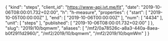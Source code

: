 {
  "kind": "steps",
  "client_id": "https://www-api.jvt.me/fit",
  "date": "2019-10-06T08:00:01.732+02:00",
  "h": "h-measure",
  "properties": {
    "start": [
      "2019-10-05T00:00:00Z"
    ],
    "end": [
      "2019-10-06T00:00:00Z"
    ],
    "num": [
      "4434"
    ],
    "unit": [
      "steps"
    ],
    "published": [
      "2019-10-06T08:00:01.732+02:00"
    ]
  },
  "slug": "2019/10/bqmwm",
  "aliases": [
    "/mf2/0a78526c-a8a3-440a-8aea-b0f2911d2960/",
    "/mf2/2019/10/bqmwm",
    "/mf2/2019/10/bqmWm"
  ]
}
